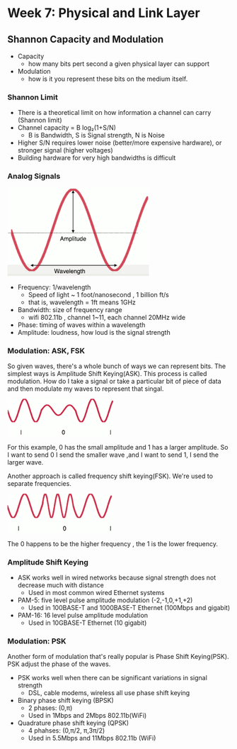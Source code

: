 
# Week 7: Physical and Link Layer


## Shannon Capacity and Modulation

- Capacity
    - how many bits pert second a given physical layer can support
- Modulation
    - how is it you represent these bits on the medium itself.

### Shannon Limit 

- There is a theoretical limit on how information a channel can carry (Shannon limit)
- Channel capacity = B log₂(1+S/N)
    - B is Bandwidth, S is Signal strength, N is Noise
- Higher S/N requires lower noise (better/more expensive hardware), or stronger signal (higher voltages)
- Building hardware for very high bandwidths is difficult


### Analog Signals 

![](imgs/cs144_7.0_analog_signal.png)

- Frequency: 1/wavelength 
    - Speed of light ~ 1 foot/nanosecond , 1 billion ft/s
    - that is, wavelength = 1ft means 1GHz
- Bandwidth: size of frequency range
    - wifi 802.11b , channel 1~11, each channel 20MHz wide 
- Phase: timing of waves within a wavelength
- Amplitude: loudness, how loud is the signal strength


### Modulation: ASK, FSK

So given waves, there's a whole bunch of ways we can represent bits. The simplest ways is Amplitude Shift Keying(ASK).  This process is called modulation. How do I take a signal or take a particular bit of piece of data and then modulate my waves to represent that singal.

![](imgs/cs144_7.0_ASK.png)

For this example,  0 has the small amplitude and 1 has a larger amplitude. So I want to send 0 I send the smaller wave ,and I want to send 1,  I send the larger wave.

Another approach is called frequency shift keying(FSK).  We're used to separate frequencies.

![](imgs/cs144_7.0_FSK.png)

The 0 happens to be the higher frequency , the 1 is the lower frequency.


### Amplitude Shift Keying 

- ASK works well in wired networks because signal strength does not decrease much with distance
    - Used in most common wired Ethernet systems
- PAM-5: five level pulse amplitude modulation (-2,-1,0,+1,+2)
    - Used in 100BASE-T and 1000BASE-T Ethernet (100Mbps and gigabit)
- PAM-16: 16 level pulse amplitude modulation
    - Used in 10GBASE-T Ethernet (10 gigabit)


### Modulation: PSK

Another form of modulation that's really popular is Phase Shift Keying(PSK). PSK adjust the phase of the waves. 

- PSK works well when there can be significant variations in signal strength 
    - DSL, cable modems, wireless all use phase shift keying
- Binary phase shift keying (BPSK)
    - 2 phases: (0,π)
    - Used in 1Mbps and 2Mbps 802.11b(WiFi)
- Quadrature phase shift keying (QPSK)
    - 4 phahses: (0,π/2, π,3π/2)
    - Used in 5.5Mbps and 11Mbps 802.11b (WiFi)








